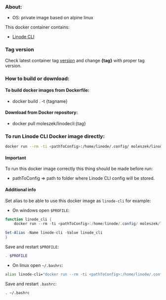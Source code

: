 ### About:
* OS: private image based on alpine linux

This docker container contains:
* [Linode CLI](https://www.linode.com/products/cli/)

### Tag version
Check latest container tag [version](https://hub.docker.com/repository/docker/moleszek/linodecli/tags?page=1&ordering=last_updated) and change **{tag}** with proper tag version.

### How to build or download:
#### To build docker images from Dockerfile:
* docker build . -t {tagname}

#### Download from Docker repository:
* docker pull moleszek/linodecli:{tag}

### To run Linode CLI Docker image directly:

```Bash
docker run --rm -ti <pathToConfig>:/home/linode/.config/ moleszek/linodecli:{tag}
```

#### Important
To run this docker image correctly this thing should be made before run:
* pathToConfig => path to folder where Linode CLI config will be stored.


#### Additional info

Set alias to be able to use this docker image as `linode-cli` for example:

* On windows open `$PROFILE`:

```PowerShell
function linode_cli {
    docker run --rm -ti <pathToConfig>:/home/linode/.config/ moleszek/linodecli:{tag} $args[0,1,2,3,4,5,6,7,8,9]

Set-Alias -Name linode-cli -Value linode_cli
}
```

Save and restart `$PROFILE`:

```PowerShell
. $PROFILE
```

* On linux open `~/.bashrc`:

```Bash
alias linode-cli="docker run --rm -ti <pathToConfig>:/home/linode/.config/ moleszek/linodecli:{tag} $1 $2 $3 $4 $5 $6 $7 $8 $9"
```

Save and restart `.bashrc`:

```Bash
. ~/.bashrc
```

